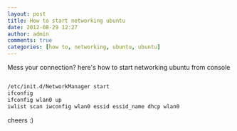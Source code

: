 ```yaml
---
layout: post
title: How to start networking ubuntu
date: 2012-08-29 12:27
author: admin
comments: true
categories: [how to, networking, ubuntu, ubuntu]
---
```

Mess your connection? here's how to start networking ubuntu from console

```bash

/etc/init.d/NetworkManager start
ifconfig
ifconfig wlan0 up
iwlist scan iwconfig wlan0 essid essid_name dhcp wlan0

```
cheers :)
